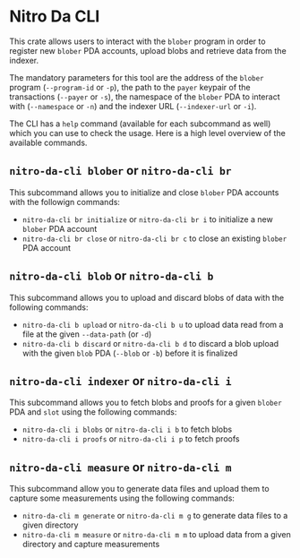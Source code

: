 # Nitro Da CLI

This crate allows users to interact with the `blober` program in order to register new `blober` PDA accounts, upload blobs and retrieve data from the indexer.

The mandatory parameters for this tool are the address of the `blober` program (`--program-id` or `-p`), the path to the `payer` keypair of the transactions (`--payer` or `-s`),
the namespace of the `blober` PDA to interact with (`--namespace` or `-n`) and the indexer URL (`--indexer-url` or `-i`).

The CLI has a `help` command (available for each subcommand as well) which you can use to check the usage.
Here is a high level overview of the available commands.

## `nitro-da-cli blober` or `nitro-da-cli br`

This subcommand allows you to initialize and close `blober` PDA accounts with the followign commands:

- `nitro-da-cli br initialize` or `nitro-da-cli br i` to initialize a new `blober` PDA account
- `nitro-da-cli br close` or `nitro-da-cli br c` to close an existing `blober` PDA account

## `nitro-da-cli blob` or `nitro-da-cli b`

This subcommand allows you to upload and discard blobs of data with the following commands:

- `nitro-da-cli b upload` or `nitro-da-cli b u` to upload data read from a file at the given `--data-path` (or `-d`)
- `nitro-da-cli b discard` or `nitro-da-cli b d` to discard a blob upload with the given `blob` PDA (`--blob` or `-b`) before it is finalized

## `nitro-da-cli indexer` or `nitro-da-cli i`

This subcommand allows you to fetch blobs and proofs for a given `blober` PDA and `slot` using the following commands:

- `nitro-da-cli i blobs` or `nitro-da-cli i b` to fetch blobs
- `nitro-da-cli i proofs` or `nitro-da-cli i p` to fetch proofs

## `nitro-da-cli measure` or `nitro-da-cli m`

This subcommand allow you to generate data files and upload them to capture some measurements using the following commands:

- `nitro-da-cli m generate` or `nitro-da-cli m g` to generate data files to a given directory
- `nitro-da-cli m measure` or `nitro-da-cli m m` to upload data from a given directory and capture measurements
